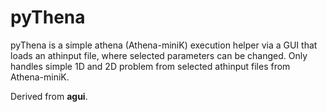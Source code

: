 # pyThena

pyThena is a simple athena (Athena-miniK) execution helper via a GUI
that loads an athinput file, where selected parameters can be changed.
Only handles simple 1D and 2D problem from selected athinput files
from Athena-miniK.

Derived from **agui**.
